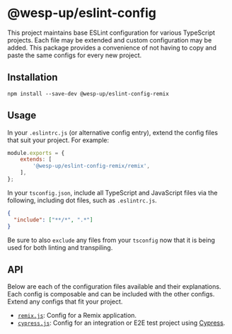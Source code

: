 # @wesp-up/eslint-config

This project maintains base ESLint configuration for various TypeScript projects. Each file may be extended and custom configuration may be added. This package provides a convenience of not having to copy and paste the same configs for every new project.

## Installation

```shell
npm install --save-dev @wesp-up/eslint-config-remix
```

## Usage

In your `.eslintrc.js` (or alternative config entry), extend the config files that suit your project. For example:

```javascript
module.exports = {
    extends: [
        '@wesp-up/eslint-config-remix/remix',
    ],
};
```

In your `tsconfig.json`, include all TypeScript and JavaScript files via the following, including dot files, such as `.eslintrc.js`.

```json
{
  "include": ["**/*", ".*"]
}
```

Be sure to also `exclude` any files from your `tsconfig` now that it is being used for both linting and transpiling.

## API

Below are each of the configuration files available and their explanations. Each config is composable and can be included with the other configs. Extend any configs that fit your project.

- [`remix.js`](./remix.js): Config for a Remix application.
- [`cypress.js`](./cypress.js): Config for an integration or E2E test project using [Cypress](https://www.cypress.io/).
